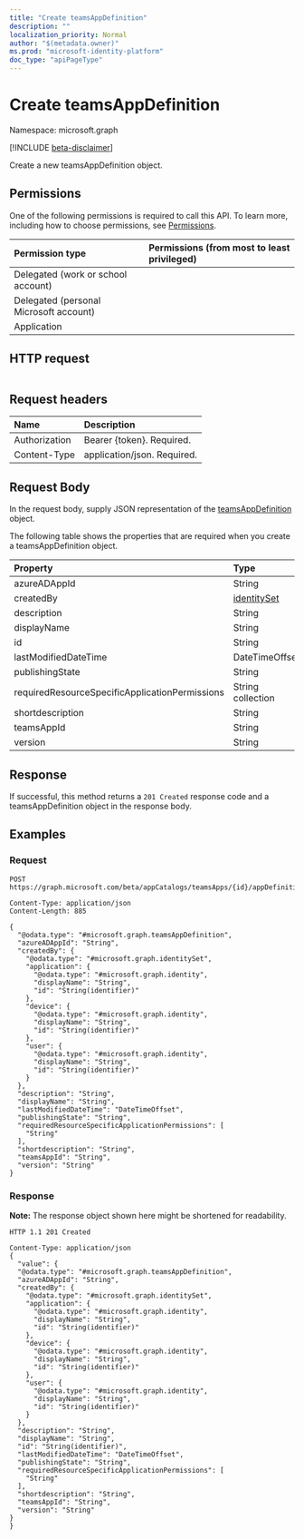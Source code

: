 ```yaml
---
title: "Create teamsAppDefinition"
description: ""
localization_priority: Normal
author: "$(metadata.owner)"
ms.prod: "microsoft-identity-platform"
doc_type: "apiPageType"
---
```


# Create teamsAppDefinition

Namespace: microsoft.graph

[!INCLUDE [beta-disclaimer](../../includes/beta-disclaimer.md)]

Create a new teamsAppDefinition object.

## Permissions

One of the following permissions is required to call this API. To learn more, including how to choose permissions, see [Permissions](/graph/permissions-reference).

| Permission type                        | Permissions (from most to least privileged) |
| :------------------------------------- | :------------------------------------------ |
| Delegated (work or school account)     |                                             |
| Delegated (personal Microsoft account) |                                             |
| Application                            |                                             |

## HTTP request

<!-- {
  "blockType": "ignored"
}
-->

```http

```

## Request headers

| Name          | Description                 |
| :------------ | :-------------------------- |
| Authorization | Bearer {token}. Required.   |
| Content-Type  | application/json. Required. |

## Request Body

In the request body, supply JSON representation of the [teamsAppDefinition](../resources/-teamsappdefinition.md) object.

<!-- Actions and Functions -->

<!-- CRUD Methods -->

The following table shows the properties that are required when you create a teamsAppDefinition object.

| Property                                       | Type                                       | Description |
| :--------------------------------------------- | :----------------------------------------- | :---------- |
| azureADAppId                                   | String                                     |             |
| createdBy                                      | [identitySet](../resources/identityset.md) |             |
| description                                    | String                                     |             |
| displayName                                    | String                                     |             |
| id                                             | String                                     | Read-only.  |
| lastModifiedDateTime                           | DateTimeOffset                             |             |
| publishingState                                | String                                     |             |
| requiredResourceSpecificApplicationPermissions | String collection                          |             |
| shortdescription                               | String                                     |             |
| teamsAppId                                     | String                                     |             |
| version                                        | String                                     |             |

## Response

If successful, this method returns a `201 Created` response code and a teamsAppDefinition object in the response body.

## Examples

### Request

<!-- {
  "blockType": "request",
  "name": "create_teamsappdefinition"
}
-->

```http
POST https://graph.microsoft.com/beta/appCatalogs/teamsApps/{id}/appDefinitions/{id}

Content-Type: application/json
Content-Length: 885

{
  "@odata.type": "#microsoft.graph.teamsAppDefinition",
  "azureADAppId": "String",
  "createdBy": {
    "@odata.type": "#microsoft.graph.identitySet",
    "application": {
      "@odata.type": "#microsoft.graph.identity",
      "displayName": "String",
      "id": "String(identifier)"
    },
    "device": {
      "@odata.type": "#microsoft.graph.identity",
      "displayName": "String",
      "id": "String(identifier)"
    },
    "user": {
      "@odata.type": "#microsoft.graph.identity",
      "displayName": "String",
      "id": "String(identifier)"
    }
  },
  "description": "String",
  "displayName": "String",
  "lastModifiedDateTime": "DateTimeOffset",
  "publishingState": "String",
  "requiredResourceSpecificApplicationPermissions": [
    "String"
  ],
  "shortdescription": "String",
  "teamsAppId": "String",
  "version": "String"
}

```

### Response

**Note:** The response object shown here might be shortened for readability.

<!-- {
  "blockType": "response",
  "truncated": true,
  "@odata.type": "Microsoft.Teams.GraphSvc.teamsAppDefinition"
}
-->

```http
HTTP 1.1 201 Created

Content-Type: application/json
{
  "value": {
  "@odata.type": "#microsoft.graph.teamsAppDefinition",
  "azureADAppId": "String",
  "createdBy": {
    "@odata.type": "#microsoft.graph.identitySet",
    "application": {
      "@odata.type": "#microsoft.graph.identity",
      "displayName": "String",
      "id": "String(identifier)"
    },
    "device": {
      "@odata.type": "#microsoft.graph.identity",
      "displayName": "String",
      "id": "String(identifier)"
    },
    "user": {
      "@odata.type": "#microsoft.graph.identity",
      "displayName": "String",
      "id": "String(identifier)"
    }
  },
  "description": "String",
  "displayName": "String",
  "id": "String(identifier)",
  "lastModifiedDateTime": "DateTimeOffset",
  "publishingState": "String",
  "requiredResourceSpecificApplicationPermissions": [
    "String"
  ],
  "shortdescription": "String",
  "teamsAppId": "String",
  "version": "String"
}
}

```
